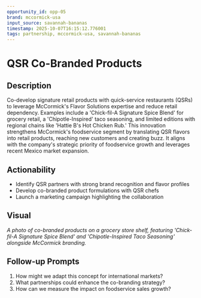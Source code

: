 ```yaml
---
opportunity_id: opp-05
brand: mccormick-usa
input_source: savannah-bananas
timestamp: 2025-10-07T16:15:12.776001
tags: partnership, mccormick-usa, savannah-bananas
---
```


# QSR Co-Branded Products

## Description

Co-develop signature retail products with quick-service restaurants (QSRs) to leverage McCormick's Flavor Solutions expertise and reduce retail dependency. Examples include a 'Chick-fil-A Signature Spice Blend' for grocery retail, a 'Chipotle-Inspired' taco seasoning, and limited editions with regional chains like 'Hattie B's Hot Chicken Rub.' This innovation strengthens McCormick's foodservice segment by translating QSR flavors into retail products, reaching new customers and creating buzz. It aligns with the company's strategic priority of foodservice growth and leverages recent Mexico market expansion.

## Actionability

- Identify QSR partners with strong brand recognition and flavor profiles
- Develop co-branded product formulations with QSR chefs
- Launch a marketing campaign highlighting the collaboration

## Visual

*A photo of co-branded products on a grocery store shelf, featuring 'Chick-fil-A Signature Spice Blend' and 'Chipotle-Inspired Taco Seasoning' alongside McCormick branding.*

## Follow-up Prompts

1. How might we adapt this concept for international markets?
2. What partnerships could enhance the co-branding strategy?
3. How can we measure the impact on foodservice sales growth?
